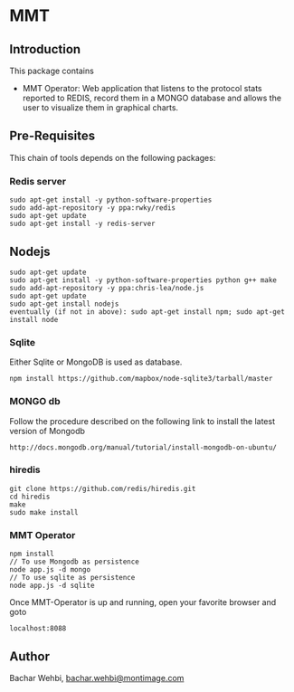# MMT 

## Introduction
This package contains

 * MMT Operator: Web application that listens to the protocol stats reported to REDIS, record them in a MONGO database and allows the user to visualize them in graphical charts. 

## Pre-Requisites

This chain of tools depends on the following packages:

### Redis server

    sudo apt-get install -y python-software-properties
    sudo add-apt-repository -y ppa:rwky/redis
    sudo apt-get update
    sudo apt-get install -y redis-server

## Nodejs 

    sudo apt-get update
    sudo apt-get install -y python-software-properties python g++ make
    sudo add-apt-repository -y ppa:chris-lea/node.js
    sudo apt-get update
    sudo apt-get install nodejs
    eventually (if not in above): sudo apt-get install npm; sudo apt-get install node

### Sqlite

Either Sqlite or MongoDB is used as database. 

    npm install https://github.com/mapbox/node-sqlite3/tarball/master
 

### MONGO db

Follow the procedure described on the following link to install the latest version of Mongodb

    http://docs.mongodb.org/manual/tutorial/install-mongodb-on-ubuntu/

### hiredis

    git clone https://github.com/redis/hiredis.git
    cd hiredis
    make
    sudo make install

### MMT Operator

    npm install
    // To use Mongodb as persistence 
    node app.js -d mongo
    // To use sqlite as persistence
    node app.js -d sqlite

Once MMT-Operator is up and running, open your favorite browser and goto

    localhost:8088

## Author

Bachar Wehbi, bachar.wehbi@montimage.com
